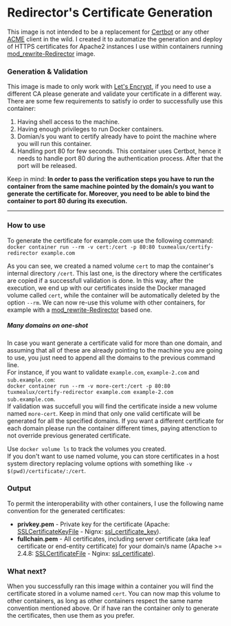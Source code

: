 # Redirector's Certificate Generation

This image is not intended to be a replacement for [Certbot](https://certbot.eff.org/) or any other [ACME](https://ietf-wg-acme.github.io/acme/) client in the wild. I created it to automatize the generation and deploy of HTTPS certificates for Apache2 instances I use within containers running [mod_rewrite-Redirector](https://github.com/StayPirate/mod_rewrite-Redirector) image.

### Generation & Validation
This image is made to only work with [Let's Encrypt](https://letsencrypt.org/), if you need to use a different CA please generate and validate your certificate in a different way.  
There are some few requirements to satisfy io order to successfully use this container:
1. Having shell access to the machine.
2. Having enough privileges to run Docker containers.
3. Domian/s you want to certify already have to point the machine where you will run this container.
4. Handling port 80 for few seconds. This container uses Certbot, hence it needs to handle port 80 during the authentication process. After that the port will be released.

Keep in mind: **In order to pass the verification steps you have to run the container from the same machine pointed by the domain/s you want to generate the certificate for. Moreover, you need to be able to bind the container to port 80 during its execution.**  

---
### How to use
To generate the certificate for example.com use the following command:  
`docker container run --rm -v cert:/cert -p 80:80 tuxmealux/certify-redirector example.com`  

As you can see, we created a named volume `cert` to map the container's internal directory `/cert`. This last one, is the directory where the certificates are copied if a successfull validation is done. In this way, after the execution, we end up with our certificates inside the Docker managed volume called `cert`, while the container will be automatically deleted by the option `--rm`. We can now re-use this volume with other containers, for example with a [mod_rewrite-Redirector](https://github.com/StayPirate/mod_rewrite-Redirector) based one.

##### Many domains on one-shot
In case you want generate a certificate valid for more than one domain, and assuming that all of these are already pointing to the machine you are going to use, you just need to append all the domains to the previous command line.  
For instance, if you want to validate `example.com`, `example-2.com` and `sub.example.com`:  
`docker container run --rm -v more-cert:/cert -p 80:80 tuxmealux/certify-redirector example.com example-2.com sub.example.com`.  
If validation was succefull you will find the certificate inside a new volume named `more-cert`. Keep in mind that only one valid certificate will be generated for all the specified domains. If you want a different certificate for each domain please run the container different times, paying attenction to not override previous generated certificate.  

Use `docker volume ls` to track the volumes you created.  
If you don't want to use named volume, you can store certificates in a host system directory replacing volume options with something like `-v $(pwd)/certificate/:/cert`.

### Output
To permit the interoperability with other containers, I use the following name convention for the generated certificates:
 - **privkey.pem** - Private key for the certificate (Apache: [SSLCertificateKeyFile](https://httpd.apache.org/docs/2.4/mod/mod_ssl.html#sslcertificatekeyfile) - Nignx: [ssl_certificate_key](https://nginx.org/en/docs/http/ngx_http_ssl_module.html#ssl_certificate_key)).
 - **fullchain.pem** - All certificates, including server certificate (aka leaf certificate or end-entity certificate) for your domain/s name (Apache >= 2.4.8: [SSLCertificateFile](https://httpd.apache.org/docs/2.4/mod/mod_ssl.html#sslcertificatefile) - Nginx: [ssl_certificate](https://nginx.org/en/docs/http/ngx_http_ssl_module.html#ssl_certificate)). 

### What next?
 When you successfully ran this image within a container you will find the certificate stored in a volume named `cert`. You can now map this volume to other containers, as long as other containers respect the same name convention mentioned above. Or if have ran the container only to generate the certificates, then use them as you prefer.
